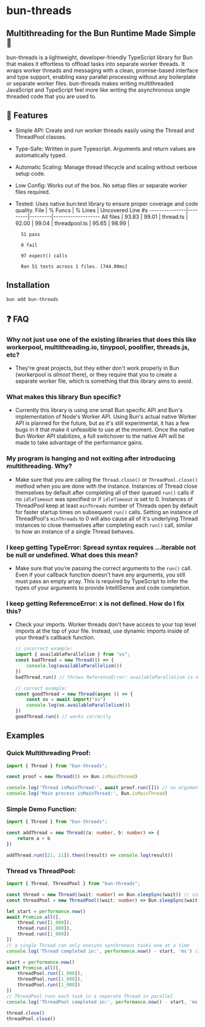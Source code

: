 # bun-threads

## Multithreading for the Bun Runtime Made Simple 🧵
bun-threads is a lightweight, developer-friendly TypeScript library for Bun that makes it effortless to offload tasks into separate worker threads. It wraps worker threads and messaging with a clean, promise-based interface and type support, enabling easy parallel processing without any boilerplate or separate worker files. bun-threads makes writing multithreaded JavaScript and TypeScript feel more like writing the asynchronous single threaded code that you are used to.

## 🔧 Features
- Simple API: Create and run worker threads easily using the Thread and ThreadPool classes.

- Type-Safe: Written in pure Typescript. Arguments and return values are automatically typed.

- Automatic Scaling: Manage thread lifecycle and scaling without verbose setup code.

- Low Config: Works out of the box. No setup files or separate worker files required.

- Tested: Uses native bun:test library to ensure proper coverage and code quality.
    File           | % Funcs | % Lines | Uncovered Line #s
    ---------------|---------|---------|-------------------
    All files      |   93.83 |   99.01 |
    thread.ts     |   92.00 |   99.04 | 
    threadpool.ts |   95.65 |   98.99 |

        51 pass

        0 fail

        97 expect() calls
        
        Ran 51 tests across 1 files. [744.00ms]

## Installation
```bash
bun add bun-threads
```

## ❓ FAQ
### Why not just use one of the existing libraries that does this like workerpool, multithreading<span>.</span>io, tinypool, poolifier, threads.js, etc?
- They're great projects, but they either don't work properly in Bun (workerpool is *almost* there), or they require that you to create a separate worker file, which is something that this library aims to avoid.

### What makes this library Bun specific?
- Currently this library is using one small Bun specific API and Bun's implementation of Node's Worker API. Using Bun's actual native Worker API is planned for the future, but as it's still experimental, it has a few bugs in it that make it unfeasible to use at the moment. Once the native Bun Worker API stabilizes, a full switchover to the native API will be made to take advantage of the performance gains.

### My program is hanging and not exiting after introducing multithreading. Why?
- Make sure that you are calling the `Thread.close()` or `ThreadPool.close()` method when you are done with the instance. Instances of Thread close themselves by default after completing all of their queued `run()` calls if no `idleTimeout` was specified or if `idleTimeout` is set to 0. Instances of ThreadPool keep at least `minThreads` number of Threads open by default for faster startup times on subsequent `run()` calls. Setting an instance of ThreadPool's `minThreads` to 0 will also cause all of it's underlying Thread instances to close themselves after completing each `run()` call, similar to how an instance of a single Thread behaves.

### I keep getting TypeError: Spread syntax requires ...iterable not be null or undefined. What does this mean?
- Make sure that you're passing the correct arguments to the `run()` call. Even if your callback function doesn't have any arguments, you still must pass an empty array. This is required by TypeScript to infer the types of your arguments to provide IntelliSense and code completion.

### I keep getting ReferenceError: x is not defined. How do I fix this?
- Check your imports. Worker threads don't have access to your top level imports at the top of your file. Instead, use dynamic imports inside of your thread's callback function.
  ```ts
  // incorrect example:
  import { availableParallelism } from "os";
  const badThread = new Thread(() => {
      console.log(availableParallelism())
  })
  badThread.run() // throws ReferenceError: availableParallelism is not defined
  
  // correct example:
  const goodThread = new Thread(async () => {
      const os = await import("os")
      console.log(os.availableParallelism())
  })
  goodThread.run() // works correctly
  ```

## Examples

### Quick Multithreading Proof:
```ts
import { Thread } from "bun-threads";

const proof = new Thread(() => Bun.isMainThread)

console.log('Thread isMainThread:', await proof.run([])) // no arguments so pass an empty array
console.log('Main process isMainThread:', Bun.isMainThread)
```

### Simple Demo Function:
```ts
import { Thread } from "bun-threads";

const addThread = new Thread((a: number, b: number) => {
    return a + b
})

addThread.run([21, 21]).then((result) => console.log(result))
```

### Thread vs ThreadPool:
```ts
import { Thread, ThreadPool } from "bun-threads";

const thread = new Thread((wait: number) => Bun.sleepSync(wait)) // simulate some synchronous work
const threadPool = new ThreadPool((wait: number) => Bun.sleepSync(wait)) // simulate some synchronous work

let start = performance.now()
await Promise.all([,
    thread.run([1_000]),
    thread.run([1_000]),
    thread.run([1_000])
])
// a single Thread can only execute synchronous tasks one at a time
console.log('Thread completed in:', performance.now() - start, 'ms') // ~ 3000 ms

start = performance.now()
await Promise.all([,
    threadPool.run([1_000]),
    threadPool.run([1_000]),
    threadPool.run([1_000])
])
// ThreadPool runs each task in a separate Thread in parallel
console.log('ThreadPool completed in:', performance.now() - start, 'ms') // ~ 1000 ms

thread.close()
threadPool.close()
```